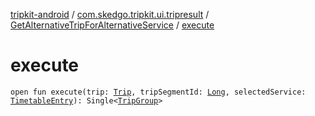 [tripkit-android](../../index.md) / [com.skedgo.tripkit.ui.tripresult](../index.md) / [GetAlternativeTripForAlternativeService](index.md) / [execute](./execute.md)

# execute

`open fun execute(trip: `[`Trip`](../../com.skedgo.tripkit.routing/-trip/index.md)`, tripSegmentId: `[`Long`](https://kotlinlang.org/api/latest/jvm/stdlib/kotlin/-long/index.html)`, selectedService: `[`TimetableEntry`](../../com.skedgo.tripkit.ui.model/-timetable-entry/index.md)`): Single<`[`TripGroup`](../../com.skedgo.tripkit.routing/-trip-group/index.md)`>`